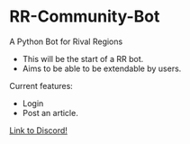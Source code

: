 # RR-Community-Bot
A Python Bot for Rival Regions

- This will be the start of a RR bot.
- Aims to be able to be extendable by users.

Current features:
- Login
- Post an article.

[Link to Discord!](https://discord.gg/6fzHtJM)
